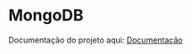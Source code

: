 # MongoDB

Documentação do projeto aqui: [Documentação](https://spice-spandex-6d5.notion.site/Animais-em-Extin-o-23f73d1f9d0a416fbc217049d477465e)

